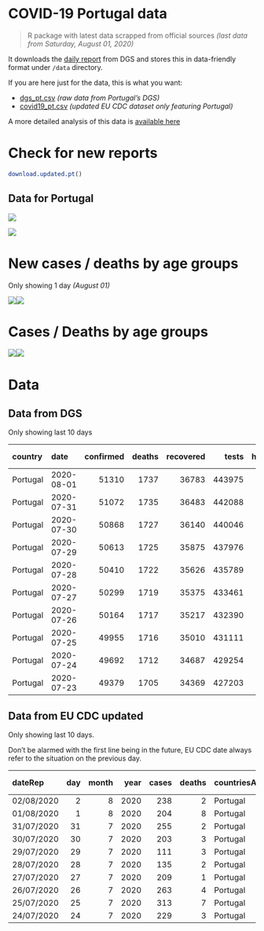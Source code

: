 COVID-19 Portugal data
================

> R package with latest data scrapped from official sources *(last data
> from Saturday, August 01, 2020)*

It downloads the [daily
report](https://covid19.min-saude.pt/relatorio-de-situacao/) from DGS
and stores this in data-friendly format under `/data` directory.

If you are here just for the data, this is what you want:

  - [dgs\_pt.csv](raw/master/data/dgs_pt.csv) *(raw data from Portugal’s
    DGS)*
  - [covid19\_pt.csv](raw/master/data/covid19_pt.csv) *(updated EU CDC
    dataset only featuring Portugal)*

A more detailed analysis of this data is [available
here](https://averissimo.github.io/covid19-analysis/portugal.html)

# Check for new reports

``` r
download.updated.pt()
```

## Data for Portugal

![](README_files/figure-gfm/unnamed-chunk-7-1.svg)<!-- -->

![](README_files/figure-gfm/unnamed-chunk-8-1.svg)<!-- -->

# New cases / deaths by age groups

Only showing 1 day *(August 01)*

![](README_files/figure-gfm/unnamed-chunk-10-1.svg)<!-- -->![](README_files/figure-gfm/unnamed-chunk-10-2.svg)<!-- -->

# Cases / Deaths by age groups

![](README_files/figure-gfm/unnamed-chunk-11-1.svg)<!-- -->![](README_files/figure-gfm/unnamed-chunk-11-2.svg)<!-- -->

# Data

## Data from DGS

Only showing last 10 days

| country  | date       | confirmed | deaths | recovered |  tests | hospitalized | in.icu | confirmed\_m\_00-09 | confirmed\_w\_00-09 | confirmed\_m\_10-19 | confirmed\_w\_10-19 | confirmed\_m\_20-29 | confirmed\_w\_20-29 | confirmed\_m\_30-39 | confirmed\_w\_30-39 | confirmed\_m\_40-49 | confirmed\_w\_40-49 | confirmed\_m\_50-59 | confirmed\_w\_50-59 | confirmed\_m\_60-69 | confirmed\_w\_60-69 | confirmed\_m\_70-79 | confirmed\_w\_70-79 | confirmed\_m\_80+ | confirmed\_w\_80+ | death\_m\_00-09 | death\_w\_00-09 | death\_m\_10-19 | death\_w\_10-19 | death\_m\_20-29 | death\_w\_20-29 | death\_m\_30-39 | death\_w\_30-39 | death\_m\_40-49 | death\_w\_40-49 | death\_m\_50-59 | death\_w\_50-59 | death\_m\_60-69 | death\_w\_60-69 | death\_m\_70-79 | death\_w\_70-79 | death\_m\_80+ | death\_w\_80+ |
| :------- | :--------- | --------: | -----: | --------: | -----: | -----------: | -----: | ------------------: | ------------------: | ------------------: | ------------------: | ------------------: | ------------------: | ------------------: | ------------------: | ------------------: | ------------------: | ------------------: | ------------------: | ------------------: | ------------------: | ------------------: | ------------------: | ----------------: | ----------------: | --------------: | --------------: | --------------: | --------------: | --------------: | --------------: | --------------: | --------------: | --------------: | --------------: | --------------: | --------------: | --------------: | --------------: | --------------: | --------------: | ------------: | ------------: |
| Portugal | 2020-08-01 |     51310 |   1737 |     36783 | 443975 |          375 |     40 |                 989 |                 850 |                1094 |                1249 |                3640 |                4211 |                3978 |                4397 |                3809 |                4698 |                3336 |                4426 |                2426 |                2716 |                1679 |                1882 |              1902 |              3952 |               0 |               0 |               0 |               0 |               1 |               1 |               1 |               3 |              10 |              10 |              38 |              17 |             106 |              48 |             207 |             130 |           505 |           660 |
| Portugal | 2020-07-31 |     51072 |   1735 |     36483 | 442088 |          381 |     41 |                 977 |                 838 |                1088 |                1236 |                3623 |                4196 |                3959 |                4379 |                3792 |                4679 |                3322 |                4413 |                2419 |                2700 |                1671 |                1877 |              1892 |              3935 |               0 |               0 |               0 |               0 |               1 |               1 |               1 |               3 |              10 |              10 |              38 |              17 |             106 |              48 |             207 |             130 |           504 |           659 |
| Portugal | 2020-07-30 |     50868 |   1727 |     36140 | 440046 |          403 |     42 |                 966 |                 830 |                1079 |                1227 |                3606 |                4187 |                3956 |                4356 |                3771 |                4657 |                3305 |                4404 |                2412 |                2690 |                1664 |                1870 |              1889 |              3925 |               0 |               0 |               0 |               0 |               1 |               1 |               1 |               2 |              10 |              10 |              38 |              17 |             105 |              48 |             204 |             130 |           503 |           657 |
| Portugal | 2020-07-29 |     50613 |   1725 |     35875 | 437976 |          403 |     43 |                 962 |                 821 |                1073 |                1222 |                3586 |                4168 |                3934 |                4324 |                3742 |                4628 |                3294 |                4384 |                2402 |                2678 |                1657 |                1865 |              1882 |              3917 |               0 |               0 |               0 |               0 |               1 |               1 |               1 |               2 |              10 |              10 |              38 |              17 |             105 |              48 |             203 |             130 |           502 |           657 |
| Portugal | 2020-07-28 |     50410 |   1722 |     35626 | 435789 |          402 |     41 |                 953 |                 808 |                1070 |                1216 |                3560 |                4144 |                3924 |                4312 |                3726 |                4607 |                3278 |                4364 |                2393 |                2677 |                1653 |                1860 |              1879 |              3914 |               0 |               0 |               0 |               0 |               1 |               1 |               1 |               2 |              10 |              10 |              38 |              17 |             105 |              48 |             203 |             130 |           501 |           655 |
| Portugal | 2020-07-27 |     50299 |   1719 |     35375 | 433461 |          414 |     45 |                 949 |                 804 |                1068 |                1213 |                3551 |                4131 |                3922 |                4305 |                3720 |                4601 |                3272 |                4356 |                2386 |                2667 |                1647 |                1858 |              1869 |              3912 |               0 |               0 |               0 |               0 |               1 |               1 |               1 |               2 |              10 |              10 |              38 |              17 |             104 |              48 |             203 |             129 |           501 |           654 |
| Portugal | 2020-07-26 |     50164 |   1717 |     35217 | 432390 |          403 |     48 |                 949 |                 800 |                1063 |                1207 |                3543 |                4117 |                3907 |                4292 |                3706 |                4588 |                3265 |                4345 |                2385 |                2656 |                1643 |                1857 |              1868 |              3905 |               0 |               0 |               0 |               0 |               1 |               1 |               1 |               2 |              10 |              10 |              38 |              17 |             104 |              48 |             203 |             129 |           500 |           653 |
| Portugal | 2020-07-25 |     49955 |   1716 |     35010 | 431111 |          410 |     50 |                 936 |                 791 |                1060 |                1203 |                3521 |                4096 |                3887 |                4280 |                3690 |                4573 |                3249 |                4329 |                2380 |                2645 |                1640 |                1850 |              1865 |              3893 |               0 |               0 |               0 |               0 |               1 |               1 |               1 |               2 |              10 |              10 |              38 |              17 |             104 |              48 |             202 |             129 |           500 |           653 |
| Portugal | 2020-07-24 |     49692 |   1712 |     34687 | 429254 |          420 |     52 |                 929 |                 784 |                1048 |                1195 |                3496 |                4072 |                3851 |                4259 |                3668 |                4551 |                3237 |                4312 |                2366 |                2633 |                1632 |                1842 |              1861 |              3889 |               0 |               0 |               0 |               0 |               1 |               1 |               1 |               2 |              10 |              10 |              38 |              17 |             104 |              48 |             201 |             129 |           499 |           651 |
| Portugal | 2020-07-23 |     49379 |   1705 |     34369 | 427203 |          431 |     59 |                 922 |                 773 |                1036 |                1183 |                3471 |                4043 |                3811 |                4234 |                3645 |                4525 |                3216 |                4299 |                2345 |                2623 |                1626 |                1837 |              1856 |              3867 |               0 |               0 |               0 |               0 |               1 |               1 |               1 |               2 |              10 |              10 |              38 |              17 |             104 |              48 |             199 |             128 |           497 |           649 |

## Data from EU CDC updated

Only showing last 10 days.

Don’t be alarmed with the first line being in the future, EU CDC date
always refer to the situation on the previous day.

| dateRep    | day | month | year | cases | deaths | countriesAndTerritories | geoId | countryterritoryCode | popData2019 | continentExp | Cumulative\_number\_for\_14\_days\_of\_COVID-19\_cases\_per\_100000 |
| :--------- | --: | ----: | ---: | ----: | -----: | :---------------------- | :---- | :------------------- | ----------: | :----------- | ------------------------------------------------------------------: |
| 02/08/2020 |   2 |     8 | 2020 |   238 |      2 | Portugal                | PT    | PRT                  |    10276617 | Europe       |                                                                  NA |
| 01/08/2020 |   1 |     8 | 2020 |   204 |      8 | Portugal                | PT    | PRT                  |    10276617 | Europe       |                                                            29.14383 |
| 31/07/2020 |  31 |     7 | 2020 |   255 |      2 | Portugal                | PT    | PRT                  |    10276617 | Europe       |                                                            30.19476 |
| 30/07/2020 |  30 |     7 | 2020 |   203 |      3 | Portugal                | PT    | PRT                  |    10276617 | Europe       |                                                            31.01215 |
| 29/07/2020 |  29 |     7 | 2020 |   111 |      3 | Portugal                | PT    | PRT                  |    10276617 | Europe       |                                                            32.68585 |
| 28/07/2020 |  28 |     7 | 2020 |   135 |      2 | Portugal                | PT    | PRT                  |    10276617 | Europe       |                                                            33.87301 |
| 27/07/2020 |  27 |     7 | 2020 |   209 |      1 | Portugal                | PT    | PRT                  |    10276617 | Europe       |                                                            35.53699 |
| 26/07/2020 |  26 |     7 | 2020 |   263 |      4 | Portugal                | PT    | PRT                  |    10276617 | Europe       |                                                            36.33491 |
| 25/07/2020 |  25 |     7 | 2020 |   313 |      7 | Portugal                | PT    | PRT                  |    10276617 | Europe       |                                                            39.04982 |
| 24/07/2020 |  24 |     7 | 2020 |   229 |      3 | Portugal                | PT    | PRT                  |    10276617 | Europe       |                                                            39.91586 |
